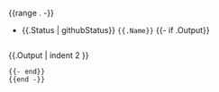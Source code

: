{{range . -}}
* {{.Status | githubStatus}} `{{.Name}}`
  {{- if .Output}}
  ```text
{{.Output | indent 2 }}
  ```
  {{- end}}
{{end -}}
